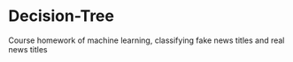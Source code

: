 # Decision-Tree
Course homework of machine learning, classifying fake news titles and real news titles
